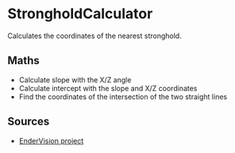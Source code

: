 # StrongholdCalculator

Calculates the coordinates of the nearest stronghold.

## Maths

* Calculate slope with the X/Z angle
* Calculate intercept with the slope and X/Z coordinates
* Find the coordinates of the intersection of the two straight lines

## Sources

* [EnderVision project](https://weather.cod.edu/~anderson/endervision/calculator.php)
